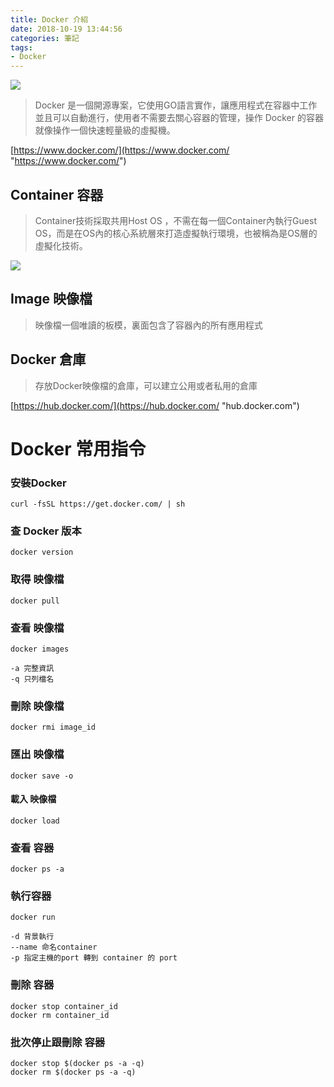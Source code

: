 ```yaml
---
title: Docker 介紹
date: 2018-10-19 13:44:56
categories: 筆記
tags:
- Docker
---
```


![](https://i.imgur.com/XFB46do.png)


> Docker 是一個開源專案，它使用GO語言實作，讓應用程式在容器中工作並且可以自動進行，使用者不需要去關心容器的管理，操作 Docker 的容器就像操作一個快速輕量級的虛擬機。

[https://www.docker.com/](https://www.docker.com/ "https://www.docker.com/")

<!--more-->

## Container 容器

> Container技術採取共用Host OS ，不需在每一個Container內執行Guest OS，而是在OS內的核心系統層來打造虛擬執行環境，也被稱為是OS層的虛擬化技術。

![](https://i.imgur.com/XF9AmNd.png)

<!--more-->

## Image 映像檔

> 映像檔一個唯讀的板模，裏面包含了容器內的所有應用程式


## Docker 倉庫

> 存放Docker映像檔的倉庫，可以建立公用或者私用的倉庫


[https://hub.docker.com/](https://hub.docker.com/ "hub.docker.com")


# Docker 常用指令

### 安裝Docker
```
curl -fsSL https://get.docker.com/ | sh
```

### 查 Docker 版本
    docker version
    
### 取得 映像檔
    docker pull

### 查看 映像檔
    docker images

    -a 完整資訊
    -q 只列檔名

### 刪除 映像檔
    docker rmi image_id 

### 匯出 映像檔
    docker save -o

#### 載入 映像檔
    docker load 


### 查看 容器
    docker ps -a

### 執行容器
    docker run

    -d 背景執行
    --name 命名container
    -p 指定主機的port 轉到 container 的 port

### 刪除 容器 
    docker stop container_id
    docker rm container_id

### 批次停止跟刪除 容器
    docker stop $(docker ps -a -q)
    docker rm $(docker ps -a -q)


